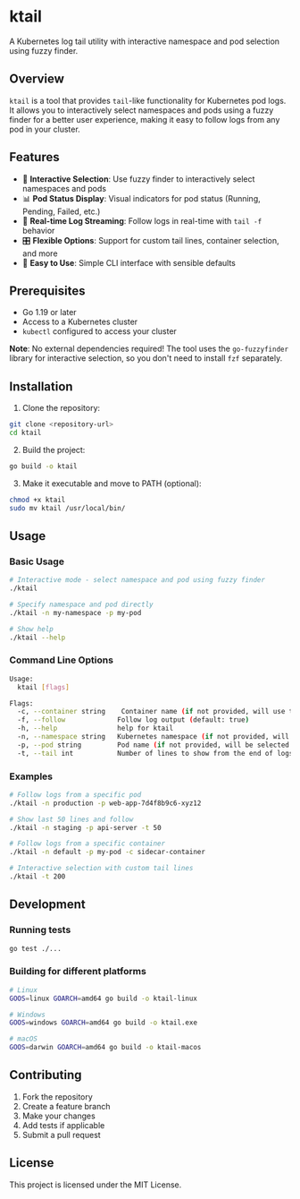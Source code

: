 # ktail

A Kubernetes log tail utility with interactive namespace and pod selection using fuzzy finder.

## Overview

`ktail` is a tool that provides `tail`-like functionality for Kubernetes pod logs. It allows you to interactively select namespaces and pods using a fuzzy finder for a better user experience, making it easy to follow logs from any pod in your cluster.

## Features

- 🎯 **Interactive Selection**: Use fuzzy finder to interactively select namespaces and pods
- 📊 **Pod Status Display**: Visual indicators for pod status (Running, Pending, Failed, etc.)
- 🔄 **Real-time Log Streaming**: Follow logs in real-time with `tail -f` behavior
- 🎛️ **Flexible Options**: Support for custom tail lines, container selection, and more
- 🚀 **Easy to Use**: Simple CLI interface with sensible defaults

## Prerequisites

- Go 1.19 or later
- Access to a Kubernetes cluster
- `kubectl` configured to access your cluster

**Note**: No external dependencies required! The tool uses the `go-fuzzyfinder` library for interactive selection, so you don't need to install `fzf` separately.

## Installation

1. Clone the repository:
```bash
git clone <repository-url>
cd ktail
```

2. Build the project:
```bash
go build -o ktail
```

3. Make it executable and move to PATH (optional):
```bash
chmod +x ktail
sudo mv ktail /usr/local/bin/
```

## Usage

### Basic Usage

```bash
# Interactive mode - select namespace and pod using fuzzy finder
./ktail

# Specify namespace and pod directly
./ktail -n my-namespace -p my-pod

# Show help
./ktail --help
```

### Command Line Options

```bash
Usage:
  ktail [flags]

Flags:
  -c, --container string    Container name (if not provided, will use the first container)
  -f, --follow             Follow log output (default: true)
  -h, --help               help for ktail
  -n, --namespace string   Kubernetes namespace (if not provided, will be selected interactively)
  -p, --pod string         Pod name (if not provided, will be selected interactively)
  -t, --tail int           Number of lines to show from the end of logs (default: 100)
```

### Examples

```bash
# Follow logs from a specific pod
./ktail -n production -p web-app-7d4f8b9c6-xyz12

# Show last 50 lines and follow
./ktail -n staging -p api-server -t 50

# Follow logs from a specific container
./ktail -n default -p my-pod -c sidecar-container

# Interactive selection with custom tail lines
./ktail -t 200
```

## Development

### Running tests
```bash
go test ./...
```

### Building for different platforms
```bash
# Linux
GOOS=linux GOARCH=amd64 go build -o ktail-linux

# Windows
GOOS=windows GOARCH=amd64 go build -o ktail.exe

# macOS
GOOS=darwin GOARCH=amd64 go build -o ktail-macos
```

## Contributing

1. Fork the repository
2. Create a feature branch
3. Make your changes
4. Add tests if applicable
5. Submit a pull request

## License

This project is licensed under the MIT License.


